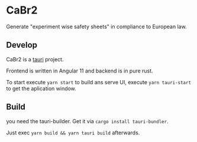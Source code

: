 # CaBr2

Generate "experiment wise safety sheets" in compliance to European law.

## Develop

CaBr2 is a [tauri](https://github.com/tauri-apps/tauri) project.

Frontend is written in Angular 11 and backend is in pure rust.

To start execute `yarn start` to build ans serve UI,
execute `yarn tauri-start` to get the aplication window.

## Build

you need the tauri-builder. Get it  via `cargo install tauri-bundler`.

Just exec `yarn build && yarn tauri build` afterwards.
